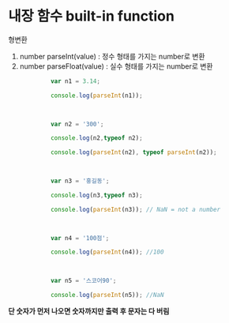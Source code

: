 # 내장 함수 built-in function

형변환
1. number parseInt(value) : 정수 형태를 가지는 number로 변환 
2. number parseFloat(value) : 실수 형태를 가지는 number로 변환 


```js
            var n1 = 3.14;

            console.log(parseInt(n1));

  

            var n2 = '300';

            console.log(n2,typeof n2);

            console.log(parseInt(n2), typeof parseInt(n2));

  

            var n3 = '홍길동';

            console.log(n3,typeof n3);

            console.log(parseInt(n3)); // NaN = not a number

  

            var n4 = '100점';

            console.log(parseInt(n4)); //100

  

            var n5 = '스코어90';

            console.log(parseInt(n5)); //NaN
```

**단 숫자가 먼저 나오면 숫자까지만 출력 후 문자는 다 버림**


